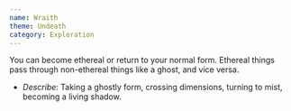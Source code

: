 ```yaml
---
name: Wraith
theme: Undeath
category: Exploration
---
```


You can become ethereal or return to your normal form. Ethereal things pass through non-ethereal things like a ghost, and vice versa.

* *Describe*: Taking a ghostly form, crossing dimensions, turning to mist, becoming a living shadow.